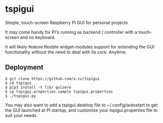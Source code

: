 # tspigui
Simple, touch-screen Raspberry Pi GUI for personal projects

It may come handy for PI's running as backend / controller with a touch-screen and no keyboard.

It will likely feature flexible widget-modules support for extending the GUI functionality without the need to deal with its core. Anytime.

## Deployment
```
$ git clone https://github.com/a-zz/tspigui
$ cd tspigui
$ pip3 install -t lib/ guizero
$ cp tspigui.properties.sample tspigui.properties
$ ./tspigui.py
```
You may also want to add a tspigui.desktop file to ~/.config/autostart to get the GUI launched at PI startup, and customize your 
tspigui.properties file to suit your needs.

